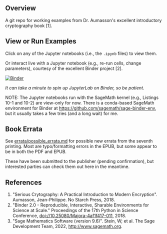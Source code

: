 ## Overview
A git repo for working examples from Dr. Aumasson's excellent introductory cryptography book [1].

## View or Run Examples
Click on any of the Jupyter notebooks (i.e., the `.ipynb` files) to view them.

Or interact live with a Jupyter notebook (e.g., re-run cells, change parameters), courtesy of the excellent Binder project [2]. 

[![Binder](https://mybinder.org/badge_logo.svg)](https://mybinder.org/v2/gh/jelaiw/serious-cryptography-examples/HEAD)

*It can take a minute to spin up JupyterLab on Binder, so be patient.*

NOTE: The Jupyter notebooks run with the SageMath kernel (e.g., Listings 10-1 and 10-2) are view-only for now. There is a conda-based SageMath environment for Binder at https://github.com/sagemath/sage-binder-env, but it usually takes a few tries (and a long wait) for me.

## Book Errata
See [errata/possible_errata.md](errata/possible_errata.md) for possible new errata from the seventh printing. Most are typo/formatting errors in the EPUB, but some appear to be in both the PDF and EPUB.

These have been submitted to the publisher (pending confirmation), but interested parties can check them out here in the meantime.

## References
1. "Serious Crytography: A Practical Introduction to Modern Encryption". Aumasson, Jean-Philippe. No Starch Press, 2018.
2. "Binder 2.0 - Reproducible, Interactive, Sharable Environments for Science at Scale." Proceedings of the 17th Python in Science Conference, [doi://10.25080/Majora-4af1f417-011](https://doi.org/10.25080/Majora-4af1f417-011), 2018.
3. "Sage Mathematics Software (version 9.6)". Stein, W; et al. The Sage Development Team, 2022, http://www.sagemath.org.
